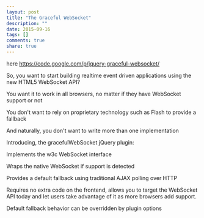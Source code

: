 ```yaml
---
layout: post
title: "The Graceful WebSocket"
description: ""
date: 2015-09-16
tags: []
comments: true
share: true
---
```


  

here https://code.google.com/p/jquery-graceful-websocket/

  

So, you want to start building realtime event driven applications using the
new HTML5 WebSocket API?

  

You want it to work in all browsers, no matter if they have WebSocket support
or not

You don't want to rely on proprietary technology such as Flash to provide a
fallback

And naturally, you don't want to write more than one implementation

Introducing, the gracefulWebSocket jQuery plugin:

  

Implements the w3c WebSocket interface

Wraps the native WebSocket if support is detected

Provides a default fallback using traditional AJAX polling over HTTP

Requires no extra code on the frontend, allows you to target the WebSocket API
today and let users take advantage of it as more browsers add support.

Default fallback behavior can be overridden by plugin options

